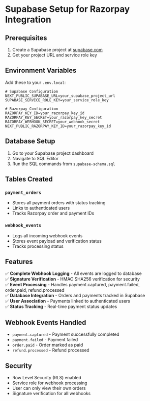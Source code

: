 # Supabase Setup for Razorpay Integration

## Prerequisites

1. Create a Supabase project at [supabase.com](https://supabase.com)
2. Get your project URL and service role key

## Environment Variables

Add these to your `.env.local`:

```env
# Supabase Configuration
NEXT_PUBLIC_SUPABASE_URL=your_supabase_project_url
SUPABASE_SERVICE_ROLE_KEY=your_service_role_key

# Razorpay Configuration
RAZORPAY_KEY_ID=your_razorpay_key_id
RAZORPAY_KEY_SECRET=your_razorpay_key_secret
RAZORPAY_WEBHOOK_SECRET=your_webhook_secret
NEXT_PUBLIC_RAZORPAY_KEY_ID=your_razorpay_key_id
```

## Database Setup

1. Go to your Supabase project dashboard
2. Navigate to SQL Editor
3. Run the SQL commands from `supabase-schema.sql`

## Tables Created

### `payment_orders`

- Stores all payment orders with status tracking
- Links to authenticated users
- Tracks Razorpay order and payment IDs

### `webhook_events`

- Logs all incoming webhook events
- Stores event payload and verification status
- Tracks processing status

## Features

✅ **Complete Webhook Logging** - All events are logged to database  
✅ **Signature Verification** - HMAC SHA256 verification for security  
✅ **Event Processing** - Handles payment.captured, payment.failed, order.paid, refund.processed  
✅ **Database Integration** - Orders and payments tracked in Supabase  
✅ **User Association** - Payments linked to authenticated users  
✅ **Status Tracking** - Real-time payment status updates

## Webhook Events Handled

- `payment.captured` - Payment successfully completed
- `payment.failed` - Payment failed
- `order.paid` - Order marked as paid
- `refund.processed` - Refund processed

## Security

- Row Level Security (RLS) enabled
- Service role for webhook processing
- User can only view their own orders
- Signature verification for all webhooks
